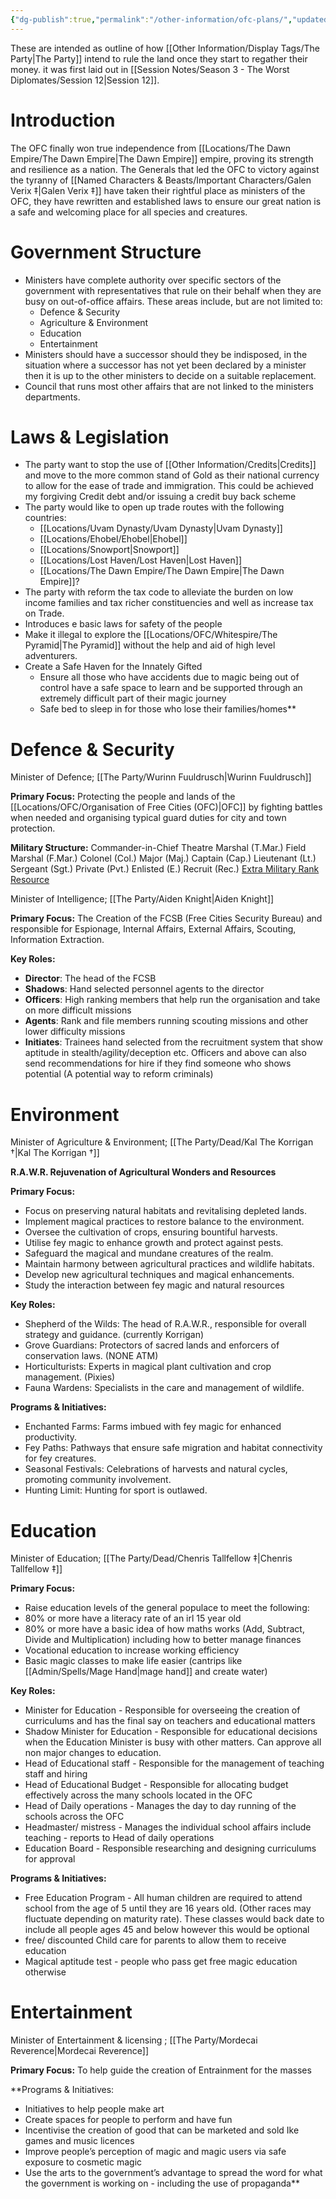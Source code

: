 ```yaml
---
{"dg-publish":true,"permalink":"/other-information/ofc-plans/","updated":"2025-08-29T22:44:56.664+01:00"}
---
```


These are intended as outline of how [[Other Information/Display Tags/The Party\|The Party]] intend to rule the land once they start to regather their money. it was first laid out in [[Session Notes/Season 3 - The Worst Diplomates/Session 12\|Session 12]].

# Introduction
The OFC finally won true independence from [[Locations/The Dawn Empire/The Dawn Empire\|The Dawn Empire]] empire, proving its strength and resilience as a nation. The Generals that led the OFC to victory against the tyranny of [[Named Characters & Beasts/Important Characters/Galen Verix ‡\|Galen Verix ‡]] have taken their rightful place as ministers of the OFC, they have rewritten and established laws to ensure our great nation is a safe and welcoming place for all species and creatures.

# Government Structure 
- Ministers have complete authority over specific sectors of the government with representatives that rule on their behalf when they are busy on out-of-office affairs. These areas include, but are not limited to:
	- Defence & Security 
	- Agriculture & Environment
	- Education
	- Entertainment 
- Ministers should have a successor should they be indisposed, in the situation where a successor has not yet been declared by a minister then it is up to the other ministers to decide on a suitable replacement.
- Council that runs most other affairs that are not linked to the ministers departments.

# Laws & Legislation 
- The party want to stop the use of [[Other Information/Credits\|Credits]] and move to the more common stand of Gold as their national currency to allow for the ease of trade and immigration. This could be achieved my forgiving Credit debt and/or issuing a credit buy back scheme 
- The party would like to open up trade routes with the following countries:
	- [[Locations/Uvam Dynasty/Uvam Dynasty\|Uvam Dynasty]]
	- [[Locations/Ehobel/Ehobel\|Ehobel]]
	- [[Locations/Snowport\|Snowport]]
	- [[Locations/Lost Haven/Lost Haven\|Lost Haven]]
	- [[Locations/The Dawn Empire/The Dawn Empire\|The Dawn Empire]]?
- The party with reform the tax code to alleviate the burden on low income families and tax richer constituencies and well as increase tax on Trade.
- Introduces e basic laws for safety of the people
- Make it illegal to explore the [[Locations/OFC/Whitespire/The Pyramid\|The Pyramid]] without the help and aid of high level adventurers.
- Create a Safe Haven for the Innately Gifted
	- Ensure all those who have accidents due to magic being out of control have a safe space to learn and be supported through an extremely difficult part of their magic journey
    - Safe bed to sleep in for those who lose their families/homes**

# Defence & Security
Minister of Defence; [[The Party/Wurinn Fuuldrusch\|Wurinn Fuuldrusch]]

**Primary Focus:** Protecting the people and lands of the [[Locations/OFC/Organisation of Free Cities (OFC)\|OFC]] by fighting battles when needed and organising typical guard duties for city and town protection. 

**Military Structure:**
	Commander-in-Chief
	Theatre Marshal (T.Mar.)
	Field Marshal (F.Mar.)
	Colonel (Col.)
	Major (Maj.)
	Captain (Cap.)
	Lieutenant (Lt.)
	Sergeant (Sgt.)
	Private (Pvt.)
	Enlisted (E.)
	Recruit (Rec.)
		[Extra Military Rank Resource](https://www.reddit.com/r/worldbuilding/comments/4p4nkw/fictional_military_ranks/)

Minister of Intelligence; [[The Party/Aiden Knight\|Aiden Knight]] 

**Primary Focus:** The Creation of the FCSB (Free Cities Security Bureau) and responsible for Espionage, Internal Affairs, External Affairs, Scouting, Information Extraction.

**Key Roles:**
- **Director**: The head of the FCSB 
- **Shadows**: Hand selected personnel agents to the director
- **Officers**: High ranking members that help run the organisation and take on more difficult missions 
- **Agents**: Rank and file members running scouting missions and other lower difficulty missions
- **Initiates**: Trainees hand selected from the recruitment system that show aptitude in stealth/agility/deception etc. Officers and above can also send recommendations for hire if they find someone who shows potential (A potential way to reform criminals)

# Environment 
Minister of Agriculture & Environment; [[The Party/Dead/Kal The Korrigan †\|Kal The Korrigan †]] 

**R.A.W.R. Rejuvenation of Agricultural Wonders and Resources**

**Primary Focus:**
- Focus on preserving natural habitats and revitalising depleted lands.
- Implement magical practices to restore balance to the environment.
- Oversee the cultivation of crops, ensuring bountiful harvests.
- Utilise fey magic to enhance growth and protect against pests.
- Safeguard the magical and mundane creatures of the realm.
- Maintain harmony between agricultural practices and wildlife habitats.
- Develop new agricultural techniques and magical enhancements.
- Study the interaction between fey magic and natural resources

**Key Roles:**
- Shepherd of the Wilds: The head of R.A.W.R., responsible for overall strategy and guidance. (currently Korrigan)
- Grove Guardians: Protectors of sacred lands and enforcers of conservation laws. (NONE ATM)
- Horticulturists: Experts in magical plant cultivation and crop management. (Pixies)
- Fauna Wardens: Specialists in the care and management of wildlife.

**Programs & Initiatives:**
- Enchanted Farms: Farms imbued with fey magic for enhanced productivity.
- Fey Paths: Pathways that ensure safe migration and habitat connectivity for fey creatures.
- Seasonal Festivals: Celebrations of harvests and natural cycles, promoting community involvement.
- Hunting Limit: Hunting for sport is outlawed.

# Education 
Minister of Education; [[The Party/Dead/Chenris Tallfellow ‡\|Chenris Tallfellow ‡]]

**Primary Focus:**
- Raise education levels of the general populace to meet the following:
- 80% or more have a literacy rate of an irl 15 year old 
- 80% or more have a basic idea of how maths works (Add, Subtract, Divide and Multiplication) including how to better manage finances 
- Vocational education to increase working efficiency
- Basic magic classes to make life easier (cantrips like [[Admin/Spells/Mage Hand\|mage hand]] and create water) 

**Key Roles:**
- Minister for Education - Responsible for overseeing the creation of curriculums and has the final say on teachers and educational matters 
- Shadow Minister for Education - Responsible for educational decisions when the Education Minister is busy with other matters. Can approve all non major changes to education. 
- Head of Educational staff - Responsible for the management of teaching staff and hiring 
- Head of Educational Budget - Responsible for allocating budget effectively across the many schools located in the OFC
- Head of Daily operations - Manages the day to day running of the schools across the OFC
- Headmaster/ mistress - Manages the individual school affairs include teaching - reports to Head of daily operations 
- Education Board - Responsible researching and designing curriculums for approval 

**Programs & Initiatives:**
- Free Education Program - All human children are required to attend school from the age of 5 until they are 16 years old. (Other races may fluctuate depending on maturity rate). These classes would back date to include all people ages 45 and below however this would be optional 
- free/ discounted Child care for parents to allow them to receive education 
- Magical aptitude test - people who pass get free magic education otherwise

# Entertainment
Minister of Entertainment & licensing ; [[The Party/Mordecai Reverence\|Mordecai Reverence]]

**Primary Focus:** To help guide the creation of Entrainment for the masses

**Programs & Initiatives:
- Initiatives to help people make art
- Create spaces for people to perform and have fun 
- Incentivise the creation of good that can be marketed and sold Ike games and music licences 
- Improve people’s perception of magic and magic users via safe exposure to cosmetic magic
- Use the arts to the government’s advantage to spread the word for what the government is working on - including the use of propaganda**